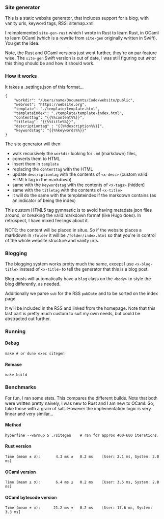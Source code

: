 ### Site generator

This is a static website generator, that includes support for a blog, with vanity urls, keyword tags, RSS, sitemap.xml.

I reimplemented `site-gen-rust` which I wrote in Rust to learn Rust, in OCaml to learn OCaml (which is a rewrite from `site-gen` originally written in Swift). You get the idea.

Note, the Rust and OCaml versions just went further, they're on par feature wise. The `site-gen` Swift version is out of date, I was still figuring out _what_ this thing should be and how it should work.

### How it works

it takes a .settings.json of this format...

```
{
    "workdir": "/Users/name/Documents/Code/website/public",
    "webroot": "https://website.org",
    "template": "./template/template.html",
    "templateindex": "./template/template-index.html",
    "contenttag": "{{%%content%%}}",
    "titletag": "{{%%title%%}}",
    "descriptiontag" : "{{%%description%%}}",
    "keywordstag": "{{%%keywords%%}}"
}
```

The site generator will then 

- walk recursively the `workdir` looking for `.md` (markdown) files, 
- converts them to HTML
- insert them in `template`
- replacing the `contenttag` with the HTML
- update `descriptiontag` with the contents of `<x-desc>` (custom valid HTML5 tag in the markdown)
- same with the `keywordstag` with the contents of `<x-tags>` (hidden)
- same with the `titletag` with the contents of `<x-title>`
- it will do the same with the templateindex if the markdown contains <x-index/> (as an indicator of being the index)

This custom HTML5 tag gymnastic is to avoid having metadata json files around, or breaking the valid markdown format (like Hugo does). In retrospect, I have mixed feelings about it.
  
NOTE: the content will be placed in situe. So if the website places a markdown in `/folder` it will be `/folder/index.html` so that you're in control of the whole website structure and vanity urls.
  
### Blogging
  
The blogging system works pretty much the same, except I use `<x-blog-title>` instead of `<x-title>` to tell the generator that this is a blog post. 

Blog posts will automatically have a `blog` class on the `<body>` to style the blog differently, as needed.

Additionally we parse `sub` for the RSS `pubDate` and to be sorted on the index page.

It will be included in the RSS and linked from the homepage. Note that this last part is pretty much custom to suit my own needs, but could be abstracted out further.

### Running

#### Debug

```
make # or dune exec sitegen
```

#### Release 

```
make build
```

### Benchmarks

For fun, I ran some stats. This compares the different builds. Note that both were written pretty naively, I was new to Rust and I am new to OCaml. So, take those with a grain of salt. However the implementation logic is very linear and very similar...

#### Method

`hyperfine --warmup 5 ./sitegen    # ran for approx 400-600 iterations.` 

#### Rust version

`Time (mean ± σ):       4.3 ms ±   0.2 ms    [User: 2.1 ms, System: 2.0 ms]`

#### OCaml version

`Time (mean ± σ):       6.4 ms ±   0.2 ms    [User: 3.5 ms, System: 2.8 ms]`

#### OCaml bytecode version

`Time (mean ± σ):      21.2 ms ±   0.2 ms    [User: 17.6 ms, System: 3.3 ms]`
